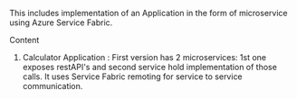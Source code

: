 This includes implementation of an Application in the form of microservice using Azure Service Fabric. 

Content   
1. Calculator Application : First version has 2 microservices: 1st one exposes restAPI's and second service hold implementation of those calls. It  uses Service Fabric remoting for service to service communication.
